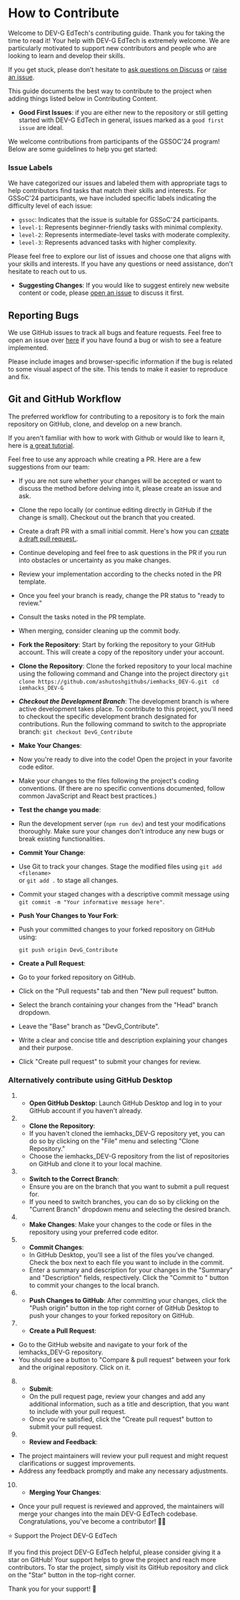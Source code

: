 # How to Contribute

Welcome to DEV-G EdTech's contributing guide. Thank you for taking the time to read it! Your help with DEV-G EdTech is extremely welcome. We are particularly motivated to support new contributors and people who are looking to learn and develop their skills.

If you get stuck, please don’t hesitate to [ask questions on Discuss](https://github.com/ashutoshgithubs/iemhacks_DEV-G/discussions) or [raise an issue](https://github.com/ashutoshgithubs/iemhacks_DEV-G/issues).

This guide documents the best way to contribute to the project when adding things listed below in Contributing Content.

- **Good First Issues**: if you are either new to the repository or still getting started with DEV-G EdTech in general, issues marked as a `good first issue` are ideal.

We welcome contributions from participants of the GSSOC'24 program! Below are some guidelines to help you get started:

### Issue Labels

We have categorized our issues and labeled them with appropriate tags to help contributors find tasks that match their skills and interests. For GSSoC'24 participants, we have included specific labels indicating the difficulty level of each issue:

- `gssoc`: Indicates that the issue is suitable for GSSoC'24 participants.
- `level-1`: Represents beginner-friendly tasks with minimal complexity.
- `level-2`: Represents intermediate-level tasks with moderate complexity.
- `level-3`: Represents advanced tasks with higher complexity.

Please feel free to explore our list of issues and choose one that aligns with your skills and interests. If you have any questions or need assistance, don't hesitate to reach out to us.

- **Suggesting Changes**: If you would like to suggest entirely new website content or code, please [open an issue](https://github.com/ashutoshgithubs/iemhacks_DEV-G/issues) to discuss it first.

## Reporting Bugs

We use GitHub issues to track all bugs and feature requests. Feel free to open an issue over [here](https://github.com/ashutoshgithubs/iemhacks_DEV-G/issues/new?assignees=&labels=&projects=&template=bug_report.md&title=) if you have found a bug or wish to see a feature implemented.

Please include images and browser-specific information if the bug is related to some visual aspect of the site. This tends to make it easier to reproduce and fix.

## Git and GitHub Workflow

The preferred workflow for contributing to a repository is to fork the main repository on GitHub, clone, and develop on a new branch.

If you aren't familiar with how to work with Github or would like to learn it, here is [a great tutorial](https://app.egghead.io/playlists/how-to-contribute-to-an-open-source-project-on-github).

Feel free to use any approach while creating a PR. Here are a few suggestions from our team:

- If you are not sure whether your changes will be accepted or want to discuss the method before delving into it, please create an issue and ask.
- Clone the repo locally (or continue editing directly in GitHub if the change is small). Checkout
  out the branch that you created.
- Create a draft PR with a small initial commit. Here's how you can [create a draft pull request.](https://github.blog/2019-02-14-introducing-draft-pull-requests/).
- Continue developing and feel free to ask questions in the PR if you run into obstacles or uncertainty as you make changes.
- Review your implementation according to the checks noted in the PR template.
- Once you feel your branch is ready, change the PR status to "ready to review."
- Consult the tasks noted in the PR template.
- When merging, consider cleaning up the commit body.

- **Fork the Repository**: Start by forking the repository to your GitHub account. This will create a copy of the repository under your account.
- **Clone the Repository**: Clone the forked repository to your local machine using the following command and Change into the project directory
  `git clone https://github.com/ashutoshgithubs/iemhacks_DEV-G.git`
  ` cd iemhacks_DEV-G`

- **_Checkout the Development Branch_**: The development branch is where active development takes place. To contribute to this project, you'll need to checkout the specific development branch designated for contributions. Run the following command to switch to the appropriate branch:
  `git checkout DevG_Contribute`

- **Make Your Changes**:
- Now you're ready to dive into the code! Open the project in your favorite code editor.
- Make your changes to the files following the project's coding conventions. (If there are no specific conventions documented, follow common JavaScript and React best practices.)

- **Test the change you made**:
- Run the development server (`npm run dev`) and test your modifications thoroughly. Make sure your changes don't introduce any new bugs or break existing functionalities.

- **Commit Your Change**:

- Use Git to track your changes. Stage the modified files using
  `git add <filename>`  
   or
  `git add .` to stage all changes.

- Commit your staged changes with a descriptive commit message using
  `git commit -m "Your informative message here"`.

- **Push Your Changes to Your Fork**:

- Push your committed changes to your forked repository on GitHub using:

  `git push origin DevG_Contribute`

- **Create a Pull Request**:

- Go to your forked repository on GitHub.
- Click on the "Pull requests" tab and then "New pull request" button.
- Select the branch containing your changes from the "Head" branch dropdown.
- Leave the "Base" branch as "DevG_Contribute".
- Write a clear and concise title and description explaining your changes and their purpose.
- Click "Create pull request" to submit your changes for review.

### Alternatively contribute using GitHub Desktop

1. - **Open GitHub Desktop**:
     Launch GitHub Desktop and log in to your GitHub account if you haven't already.

2. - **Clone the Repository**:
   - If you haven't cloned the iemhacks_DEV-G repository yet, you can do so by clicking on the "File" menu and selecting "Clone Repository."
   - Choose the iemhacks_DEV-G repository from the list of repositories on GitHub and clone it to your local machine.

3. - **Switch to the Correct Branch**:
   - Ensure you are on the branch that you want to submit a pull request for.
   - If you need to switch branches, you can do so by clicking on the "Current Branch" dropdown menu and selecting the desired branch.

4. - **Make Changes**:
     Make your changes to the code or files in the repository using your preferred code editor.

5. - **Commit Changes**:
   - In GitHub Desktop, you'll see a list of the files you've changed. Check the box next to each file you want to include in the commit.
   - Enter a summary and description for your changes in the "Summary" and "Description" fields, respectively. Click the "Commit to <branch-name>" button to commit your changes to the local branch.

6. - **Push Changes to GitHub**:
     After committing your changes, click the "Push origin" button in the top right corner of GitHub Desktop to push your changes to your forked repository on GitHub.

7. - **Create a Pull Request**:

- Go to the GitHub website and navigate to your fork of the iemhacks_DEV-G repository.
- You should see a button to "Compare & pull request" between your fork and the original repository. Click on it.

8. - **Submit**:
   - On the pull request page, review your changes and add any additional information, such as a title and description, that you want to include with your pull request.
   - Once you're satisfied, click the "Create pull request" button to submit your pull request.

9. - **Review and Feedback**:

- The project maintainers will review your pull request and might request clarifications or suggest improvements.
- Address any feedback promptly and make any necessary adjustments.

10. - **Merging Your Changes**:

- Once your pull request is reviewed and approved, the maintainers will merge your changes into the main DEV-G EdTech codebase. Congratulations, you've become a contributor! 🎉🎉

⭐️ Support the Project DEV-G EdTech

If you find this project DEV-G EdTech helpful, please consider giving it a star on GitHub! Your support helps to grow the project and reach more contributors. To star the project, simply visit its GitHub repository and click on the "Star" button in the top-right corner.

Thank you for your support! 🌟
